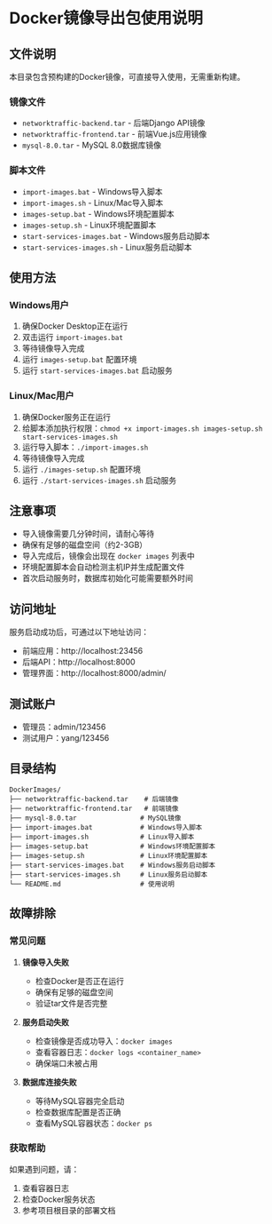 # Docker镜像导出包使用说明

## 文件说明

本目录包含预构建的Docker镜像，可直接导入使用，无需重新构建。

### 镜像文件
- `networktraffic-backend.tar` - 后端Django API镜像
- `networktraffic-frontend.tar` - 前端Vue.js应用镜像  
- `mysql-8.0.tar` - MySQL 8.0数据库镜像

### 脚本文件
- `import-images.bat` - Windows导入脚本
- `import-images.sh` - Linux/Mac导入脚本
- `images-setup.bat` - Windows环境配置脚本
- `images-setup.sh` - Linux环境配置脚本
- `start-services-images.bat` - Windows服务启动脚本
- `start-services-images.sh` - Linux服务启动脚本

## 使用方法

### Windows用户
1. 确保Docker Desktop正在运行
2. 双击运行 `import-images.bat`
3. 等待镜像导入完成
4. 运行 `images-setup.bat` 配置环境
5. 运行 `start-services-images.bat` 启动服务

### Linux/Mac用户
1. 确保Docker服务正在运行
2. 给脚本添加执行权限：`chmod +x import-images.sh images-setup.sh start-services-images.sh`
3. 运行导入脚本：`./import-images.sh`
4. 等待镜像导入完成
5. 运行 `./images-setup.sh` 配置环境
6. 运行 `./start-services-images.sh` 启动服务

## 注意事项

- 导入镜像需要几分钟时间，请耐心等待
- 确保有足够的磁盘空间（约2-3GB）
- 导入完成后，镜像会出现在 `docker images` 列表中
- 环境配置脚本会自动检测主机IP并生成配置文件
- 首次启动服务时，数据库初始化可能需要额外时间

## 访问地址

服务启动成功后，可通过以下地址访问：
- 前端应用：http://localhost:23456
- 后端API：http://localhost:8000
- 管理界面：http://localhost:8000/admin/

## 测试账户

- 管理员：admin/123456
- 测试用户：yang/123456

## 目录结构

```
DockerImages/
├── networktraffic-backend.tar    # 后端镜像
├── networktraffic-frontend.tar   # 前端镜像
├── mysql-8.0.tar                # MySQL镜像
├── import-images.bat            # Windows导入脚本
├── import-images.sh             # Linux导入脚本
├── images-setup.bat             # Windows环境配置脚本
├── images-setup.sh              # Linux环境配置脚本
├── start-services-images.bat    # Windows服务启动脚本
├── start-services-images.sh     # Linux服务启动脚本
└── README.md                    # 使用说明
```

## 故障排除

### 常见问题

1. **镜像导入失败**
   - 检查Docker是否正在运行
   - 确保有足够的磁盘空间
   - 验证tar文件是否完整

2. **服务启动失败**
   - 检查镜像是否成功导入：`docker images`
   - 查看容器日志：`docker logs <container_name>`
   - 确保端口未被占用

3. **数据库连接失败**
   - 等待MySQL容器完全启动
   - 检查数据库配置是否正确
   - 查看MySQL容器状态：`docker ps`

### 获取帮助

如果遇到问题，请：
1. 查看容器日志
2. 检查Docker服务状态
3. 参考项目根目录的部署文档
